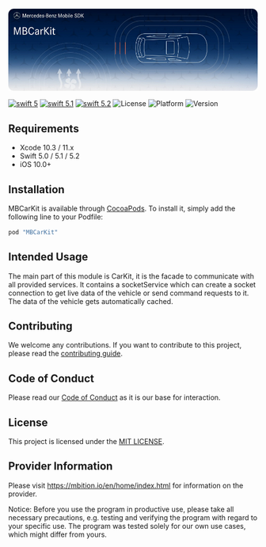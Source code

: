 ![MBCarKit](logo.jpg "Banner")

[![swift 5](https://img.shields.io/badge/swift-5-orange.svg?style=flat)](https://developer.apple.com/swift/)
[![swift 5.1](https://img.shields.io/badge/swift-5.1-orange.svg?style=flat)](https://developer.apple.com/swift/)
[![swift 5.2](https://img.shields.io/badge/swift-5.2-orange.svg?style=flat)](https://developer.apple.com/swift/)
![License](https://img.shields.io/cocoapods/l/MBCarKit)
![Platform](https://img.shields.io/cocoapods/p/MBCarKit)
![Version](https://img.shields.io/cocoapods/v/MBCarKit)

## Requirements

- Xcode 10.3 / 11.x
- Swift 5.0 / 5.1 / 5.2
- iOS 10.0+


## Installation

MBCarKit is available through [CocoaPods](http://cocoapods.org). To install it, simply add the following line to your Podfile:

```ruby
pod "MBCarKit"
```


## Intended Usage

The main part of this module is CarKit, it is the facade to communicate with all provided services. It contains a socketService which can create a socket connection to get live data of the vehicle or send command requests to it. The data of the vehicle gets automatically cached.

## Contributing

We welcome any contributions.
If you want to contribute to this project, please read the [contributing guide](CONTRIBUTING.md).

## Code of Conduct

Please read our [Code of Conduct](https://github.com/Daimler/daimler-foss/blob/master/CODE_OF_CONDUCT.md) as it is our base for interaction.

## License

This project is licensed under the [MIT LICENSE](LICENSE).

## Provider Information

Please visit <https://mbition.io/en/home/index.html> for information on the provider.

Notice: Before you use the program in productive use, please take all necessary precautions,
e.g. testing and verifying the program with regard to your specific use.
The program was tested solely for our own use cases, which might differ from yours.
